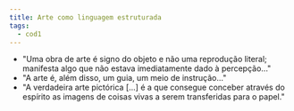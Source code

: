```yaml
---
title: Arte como linguagem estruturada
tags:
  - cod1
---
```

- "Uma obra de arte é signo do objeto e não uma reprodução literal; manifesta algo que não estava imediatamente dado à percepção..."
- "A arte é, além disso, um guia, um meio de instrução..."
- "A verdadeira arte pictórica [...] é a que consegue conceber através do espírito as imagens de coisas vivas a serem transferidas para o papel."